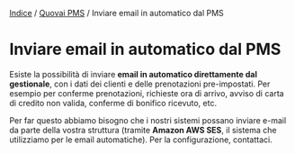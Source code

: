 [Indice](index.md) / [Quovai PMS](quovai-pms-it.md) / Inviare email in automatico dal PMS

# Inviare email in automatico dal PMS
 
Esiste la possibilità di inviare **email in automatico direttamente dal gestionale**, con i dati dei clienti e delle prenotazioni pre-impostati. Per esempio per conferme prenotazioni, richieste ora di arrivo, avviso di carta di credito non valida, conferme di bonifico ricevuto, etc.

Per far questo abbiamo bisogno che i nostri sistemi possano inviare e-mail da parte della vostra struttura (tramite **Amazon AWS SES**, il sistema che utilizziamo per le email automatiche). Per la configurazione, contattaci. 